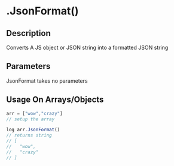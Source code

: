 # .JsonFormat()

## Description

Converts A JS object or JSON string into a formatted JSON string

## Parameters

JsonFormat takes no parameters

## Usage On Arrays/Objects

```javascript
arr = ["wow","crazy"]
// setup the array

log arr.JsonFormat()
// returns string 
// [
//   "wow",
//   "crazy"
// ]
```
